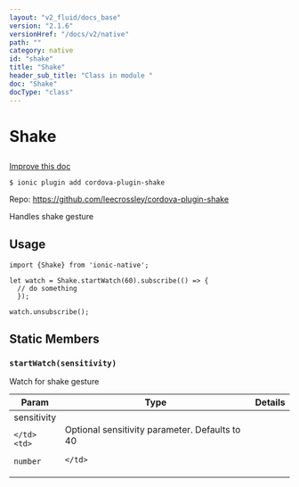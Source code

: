 ```yaml
---
layout: "v2_fluid/docs_base"
version: "2.1.6"
versionHref: "/docs/v2/native"
path: ""
category: native
id: "shake"
title: "Shake"
header_sub_title: "Class in module "
doc: "Shake"
docType: "class"
---
```








<h1 class="api-title">
  
  Shake
  

  

  

</h1>

<a class="improve-v2-docs" href="http://github.com/driftyco/ionic-native/edit/master/src/plugins/shake.ts#L1">
  Improve this doc
</a>



<!-- decorators -->


<pre><code>$ ionic plugin add cordova-plugin-shake</code></pre>
<p>Repo:
  <a href="https://github.com/leecrossley/cordova-plugin-shake">
    https://github.com/leecrossley/cordova-plugin-shake
  </a>
</p>

<!-- description -->

<p>Handles shake gesture</p>



<!-- @usage tag -->

<h2>Usage</h2>

<pre><code class="lang-typescript">import {Shake} from &#39;ionic-native&#39;;

let watch = Shake.startWatch(60).subscribe(() =&gt; {
  // do something
  });

watch.unsubscribe();
</code></pre>




<!-- @property tags -->


<h2>Static Members</h2>

<div id="startWatch"></div>
<h3><code>startWatch(sensitivity)</code>
  
</h3>




Watch for shake gesture


<table class="table param-table" style="margin:0;">
  <thead>
  <tr>
    <th>Param</th>
    <th>Type</th>
    <th>Details</th>
  </tr>
  </thead>
  <tbody>
  
  <tr>
    <td>
      sensitivity
      
      
    </td>
    <td>
      
<code>number</code>
    </td>
    <td>
      <p>Optional sensitivity parameter. Defaults to 40</p>

      
    </td>
  </tr>
  
  </tbody>
</table>








<!-- methods on the class -->



<!-- other classes -->

<!-- end other classes -->

<!-- interfaces -->

<!-- end interfaces -->

<!-- related link --><!-- end content block -->


<!-- end body block -->

